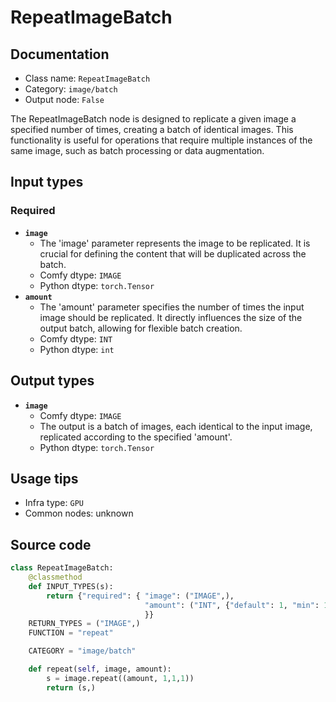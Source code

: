 # RepeatImageBatch
## Documentation
- Class name: `RepeatImageBatch`
- Category: `image/batch`
- Output node: `False`

The RepeatImageBatch node is designed to replicate a given image a specified number of times, creating a batch of identical images. This functionality is useful for operations that require multiple instances of the same image, such as batch processing or data augmentation.
## Input types
### Required
- **`image`**
    - The 'image' parameter represents the image to be replicated. It is crucial for defining the content that will be duplicated across the batch.
    - Comfy dtype: `IMAGE`
    - Python dtype: `torch.Tensor`
- **`amount`**
    - The 'amount' parameter specifies the number of times the input image should be replicated. It directly influences the size of the output batch, allowing for flexible batch creation.
    - Comfy dtype: `INT`
    - Python dtype: `int`
## Output types
- **`image`**
    - Comfy dtype: `IMAGE`
    - The output is a batch of images, each identical to the input image, replicated according to the specified 'amount'.
    - Python dtype: `torch.Tensor`
## Usage tips
- Infra type: `GPU`
- Common nodes: unknown


## Source code
```python
class RepeatImageBatch:
    @classmethod
    def INPUT_TYPES(s):
        return {"required": { "image": ("IMAGE",),
                              "amount": ("INT", {"default": 1, "min": 1, "max": 64}),
                              }}
    RETURN_TYPES = ("IMAGE",)
    FUNCTION = "repeat"

    CATEGORY = "image/batch"

    def repeat(self, image, amount):
        s = image.repeat((amount, 1,1,1))
        return (s,)

```
